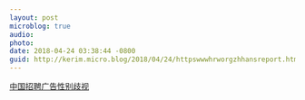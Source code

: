 ```yaml
---
layout: post
microblog: true
audio: 
photo: 
date: 2018-04-24 03:38:44 -0800
guid: http://kerim.micro.blog/2018/04/24/httpswwwhrworgzhhansreport.html
---
```

[中国招聘广告性别歧视](https://www.hrw.org/zh-hans/report/2018/04/23/317205)
